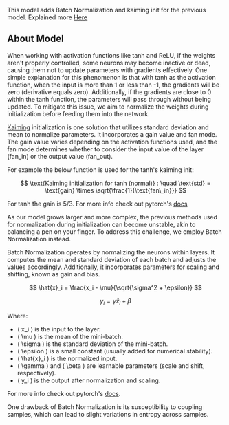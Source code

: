 This model adds Batch Normalization and kaiming init for the previous model. Explained more <a href="https://www.youtube.com/watch?v=P6sfmUTpUmc&t=3004s">Here</a>
## About Model
When working with activation functions like tanh and ReLU, if the weights aren't properly controlled, some neurons may become inactive or dead, causing them not to update parameters with gradients effectively. One simple explanation for this phenomenon is that with tanh as the activation function, when the input is more than 1 or less than -1, the gradients will be zero (derivative equals zero). Additionally, if the gradients are close to 0 within the tanh function, the parameters will pass through without being updated. To mitigate this issue, we aim to normalize the weights during initialization before feeding them into the network.<br />

<a href="https://arxiv.org/abs/1502.01852">Kaiming</a> initialization is one solution that utilizes standard deviation and mean to normalize parameters. It incorporates a gain value and fan mode. The gain value varies depending on the activation functions used, and the fan mode determines whether to consider the input value of the layer (fan_in) or the output value (fan_out).<br />

For example the below function is used for the tanh's kaiming init:

$$
\text{Kaiming initialization for tanh (normal)} : \quad \text{std} = \text{gain} \times \sqrt{\frac{1}{\text{fan\_in}}}
$$

For tanh the gain is 5/3.
For more info check out pytorch's <a href="https://pytorch.org/docs/stable/nn.init.html#torch.nn.init.kaiming_normal_">docs</a>

As our model grows larger and more complex, the previous methods used for normalization during initialization can become unstable, akin to balancing a pen on your finger. To address this challenge, we employ Batch Normalization instead.

Batch Normalization operates by normalizing the neurons within layers. It computes the mean and standard deviation of each batch and adjusts the values accordingly. Additionally, it incorporates parameters for scaling and shifting, known as gain and bias.

$$
\hat{x}_i = \frac{x_i - \mu}{\sqrt{\sigma^2 + \epsilon}}
$$

$$
y_i = \gamma \hat{x}_i + \beta
$$

Where:
- \( x_i \) is the input to the layer.
- \( \mu \) is the mean of the mini-batch.
- \( \sigma \) is the standard deviation of the mini-batch.
- \( \epsilon \) is a small constant (usually added for numerical stability).
- \( \hat{x}_i \) is the normalized input.
- \( \gamma \) and \( \beta \) are learnable parameters (scale and shift, respectively).
- \( y_i \) is the output after normalization and scaling.

For more info check out pytorch's <a href="https://pytorch.org/docs/stable/generated/torch.nn.BatchNorm1d.html#torch.nn.BatchNorm1d">docs</a>.


One drawback of Batch Normalization is its susceptibility to coupling samples, which can lead to slight variations in entropy across samples.


